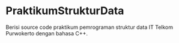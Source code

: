 # PraktikumStrukturData
Berisi source code praktikum pemrograman struktur data IT Telkom Purwokerto dengan bahasa C++.
